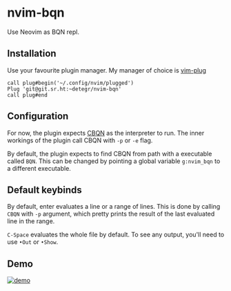 # nvim-bqn

Use Neovim as BQN repl.

## Installation

Use your favourite plugin manager. My manager of choice is [vim-plug](https://github.com/junegunn/vim-plug)
```
call plug#begin('~/.config/nvim/plugged')
Plug 'git@git.sr.ht:~detegr/nvim-bqn'
call plug#end
```

## Configuration

For now, the plugin expects [CBQN](https://github.com/Dzaima/CBQN) as the interpreter to run. The inner workings of the plugin
call CBQN with `-p` or `-e` flag.

By default, the plugin expects to find CBQN from path with a executable called `BQN`. This can be changed by
pointing a global variable `g:nvim_bqn` to a different executable.

## Default keybinds

By default, enter evaluates a line or a range of lines. This is done by calling `CBQN` with `-p` argument, which
pretty prints the result of the last evaluated line in the range.

`C-Space` evaluates the whole file by default. To see any output, you'll need to use `•Out` or `•Show`.

## Demo

[![demo](https://asciinema.org/a/5Mj03OEez31CtY2817tDfHMm3.svg)](https://asciinema.org/a/5Mj03OEez31CtY2817tDfHMm3)
